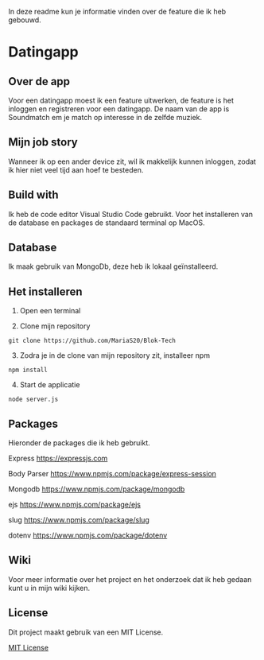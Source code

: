 In deze readme kun je informatie vinden over de feature die ik heb gebouwd.

# Datingapp

## Over de app
Voor een datingapp moest ik een feature uitwerken, de feature is het inloggen en registreren voor een datingapp. De naam van de app is Soundmatch em je match op interesse in de zelfde muziek.  

## Mijn job story
Wanneer ik op een ander device zit, wil ik makkelijk kunnen inloggen, zodat ik hier niet veel tijd aan hoef te besteden.

## Build with
Ik heb de code editor Visual Studio Code gebruikt. Voor het installeren van de database en packages de standaard terminal op MacOS.

## Database
Ik maak gebruik van MongoDb, deze heb ik lokaal geïnstalleerd. 

## Het installeren 

1. Open een terminal

2. Clone mijn repository 
```
git clone https://github.com/MariaS20/Blok-Tech 
```

3. Zodra je in de clone van mijn repository zit, installeer npm 
```
npm install
```

4. Start de applicatie
```
node server.js
```

## Packages
Hieronder de packages die ik heb gebruikt.

Express     https://expressjs.com

Body Parser https://www.npmjs.com/package/express-session

Mongodb     https://www.npmjs.com/package/mongodb

ejs         https://www.npmjs.com/package/ejs

slug        https://www.npmjs.com/package/slug

dotenv      https://www.npmjs.com/package/dotenv

## Wiki
Voor meer informatie over het project en het onderzoek dat ik heb gedaan kunt u in mijn wiki kijken. 


## License
Dit project maakt gebruik van een MIT License. 

[MIT License](https://github.com/MariaS20/Backend20-21/blob/master/LICENSE.md)

